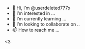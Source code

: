 - 👋 Hi, I’m @userdeleted777x
- 👀 I’m interested in ...
- 🌱 I’m currently learning ...
- 💞️ I’m looking to collaborate on ..
- 📫 How to reach me ...

<!---
userdeleted777x/userdeleted777x is a ✨ special ✨ repository because its `README.md` (this file) appears on your GitHub profile.
You can click the Preview link to take a look at your changes.
--->
<3
